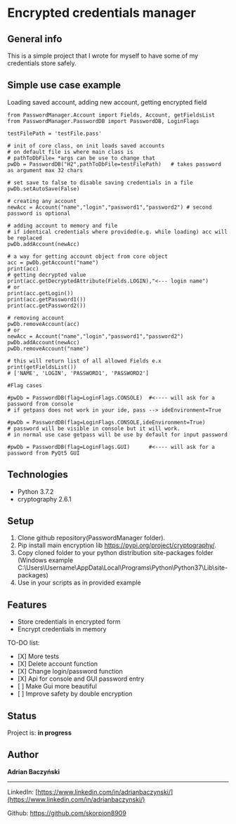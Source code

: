 Encrypted credentials manager
=============================


<span id="anchor"></span>General info
-------------------------------------

This is a simple project that I wrote for myself to have some of my credentials store safely.


<span id="anchor"></span>Simple use case example
---------------------------------------------

Loading saved account, adding new account, getting encrypted field
```
from PasswordManager.Account import Fields, Account, getFieldsList
from PasswordManager.PasswordDB import PasswordDB, LoginFlags

testFilePath = 'testFile.pass'

# init of core class, on init loads saved accounts
# on default file is where main class is
# pathToDbFile= *args can be use to change that
pwDb = PasswordDB("H2",pathToDbFile=testFilePath)   # takes password as argument max 32 chars

# set save to false to disable saving credentials in a file
pwDb.setAutoSave(False)

# creating any account
newAcc = Account("name","login","password1","password2") # second password is optional

# adding account to memory and file
# if identical credentials where provided(e.g. while loading) acc will be replaced
pwDb.addAccount(newAcc)

# a way for getting account object from core object
acc = pwDb.getAccount("name")
print(acc)
# getting decrypted value
print(acc.getDecryptedAttribute(Fields.LOGIN),"<--- login name")
# or
print(acc.getLogin())
print(acc.getPassword1())
print(acc.getPassword2())

# removing account
pwDb.removeAccount(acc)
# or
newAcc = Account("name","login","password1","password2")
pwDb.addAccount(newAcc)
pwDb.removeAccount("name")

# this will return list of all allowed Fields e.x
print(getFieldsList())
# ['NAME', 'LOGIN', 'PASSWORD1', 'PASSWORD2']

#Flag cases

#pwDb = PasswordDB(flag=LoginFlags.CONSOLE)  #<---- will ask for a password from console
# if getpass does not work in your ide, pass --> ideEnvironment=True

#pwDb = PasswordDB(flag=LoginFlags.CONSOLE,ideEnvironment=True)
# password will be visible in console but it will work.
# in normal use case getpass will be use by default for input password

#pwDb = PasswordDB(flag=LoginFlags.GUI)      #<---- will ask for a password from PyQt5 GUI
```

<span id="anchor-1"></span>Technologies
---------------------------------------

-    Python 3.7.2
-    cryptography 2.6.1

<span id="anchor-2"></span>Setup
--------------------------------

1.   Clone github repository(PasswordManager folder).
2.   Pip install main encryption lib <https://pypi.org/project/cryptography/>.
3.   Copy cloned folder to your python distribution site-packages folder (Windows example C:\Users\Username\AppData\Local\Programs\Python\Python37\Lib\site-packages)
4.   Use in your scripts as in provided example

<span id="anchor-3"></span>Features
-----------------------------------

-    Store credentials in encrypted form
-    Encrypt credentials in memory

TO-DO list:

-    [X] More tests
-    [X] Delete account function
-    [X] Change login/password function
-    [X] Api for console and GUI password entry
-    [ ] Make Gui more beautiful
-    [ ] Improve safety by double encryption

<span id="anchor-4"></span>Status
---------------------------------

Project is: **in progress**

Author
------

**Adrian Baczyński**

********

LinkedIn: [https://www.linkedin.com/in/adrianbaczynski/](https://www.linkedin.com/in/adrianbaczynski/)

Github: <https://github.com/skorpion8909>